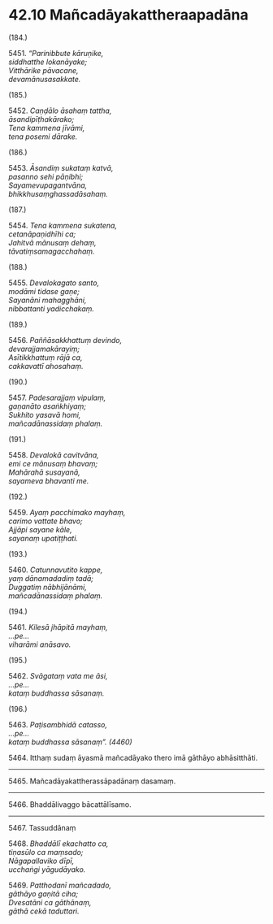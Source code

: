 # 42.10 Mañcadāyakattheraapadāna

(184.)

5451\. _“Parinibbute kāruṇike,_  
_siddhatthe lokanāyake;_  
_Vitthārike pāvacane,_  
_devamānusasakkate._  

(185.)

5452\. _Caṇḍālo āsahaṃ tattha,_  
_āsandipīṭhakārako;_  
_Tena kammena jīvāmi,_  
_tena posemi dārake._  

(186.)

5453\. _Āsandiṃ sukataṃ katvā,_  
_pasanno sehi pāṇibhi;_  
_Sayamevupagantvāna,_  
_bhikkhusaṃghassadāsahaṃ._  

(187.)

5454\. _Tena kammena sukatena,_  
_cetanāpaṇidhīhi ca;_  
_Jahitvā mānusaṃ dehaṃ,_  
_tāvatiṃsamagacchahaṃ._  

(188.)

5455\. _Devalokagato santo,_  
_modāmi tidase gaṇe;_  
_Sayanāni mahagghāni,_  
_nibbattanti yadicchakaṃ._  

(189.)

5456\. _Paññāsakkhattuṃ devindo,_  
_devarajjamakārayiṃ;_  
_Asītikkhattuṃ rājā ca,_  
_cakkavattī ahosahaṃ._  

(190.)

5457\. _Padesarajjaṃ vipulaṃ,_  
_gaṇanāto asaṅkhiyaṃ;_  
_Sukhito yasavā homi,_  
_mañcadānassidaṃ phalaṃ._  

(191.)

5458\. _Devalokā cavitvāna,_  
_emi ce mānusaṃ bhavaṃ;_  
_Mahārahā susayanā,_  
_sayameva bhavanti me._  

(192.)

5459\. _Ayaṃ pacchimako mayhaṃ,_  
_carimo vattate bhavo;_  
_Ajjāpi sayane kāle,_  
_sayanaṃ upatiṭṭhati._  

(193.)

5460\. _Catunnavutito kappe,_  
_yaṃ dānamadadiṃ tadā;_  
_Duggatiṃ nābhijānāmi,_  
_mañcadānassidaṃ phalaṃ._  

(194.)

5461\. _Kilesā jhāpitā mayhaṃ,_  
_…pe…_  
_viharāmi anāsavo._  

(195.)

5462\. _Svāgataṃ vata me āsi,_  
_…pe…_  
_kataṃ buddhassa sāsanaṃ._  

(196.)

5463\. _Paṭisambhidā catasso,_  
_…pe…_  
_kataṃ buddhassa sāsanaṃ”. (4460)_  

5464\. Itthaṃ sudaṃ āyasmā mañcadāyako thero imā gāthāyo abhāsitthāti.

---

5465\. Mañcadāyakattherassāpadānaṃ dasamaṃ.

---

5466\. Bhaddālivaggo bācattālīsamo.

---

5467\. Tassuddānaṃ

5468\. _Bhaddālī ekachatto ca,_  
_tiṇasūlo ca maṃsado;_  
_Nāgapallaviko dīpī,_  
_ucchaṅgi yāgudāyako._  

5469\. _Patthodanī mañcadado,_  
_gāthāyo gaṇitā ciha;_  
_Dvesatāni ca gāthānaṃ,_  
_gāthā cekā taduttari._
